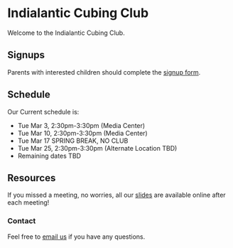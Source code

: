 # Indialantic Cubing Club

Welcome to the Indialantic Cubing Club.

## Signups

Parents with interested children should complete the [signup form](https://forms.gle/wQP9UqDBvwxYibyG9).

## Schedule

Our Current schedule is:

- Tue Mar 3, 2:30pm-3:30pm (Media Center)
- Tue Mar 10, 2:30pm-3:30pm (Media Center)
- Tue Mar 17 SPRING BREAK, NO CLUB
- Tue Mar 25, 2:30pm-3:30pm (Alternate Location TBD)
- Remaining dates TBD

## Resources

If you missed a meeting, no worries, all our [slides](https://drive.google.com/drive/u/0/folders/1Ews8dUe3AFnRn6iTm5Vc3st5mb_zcouR) are available online after each meeting!

### Contact

Feel free to [email us](mailto:team@indialanticcubing.club) if you have any questions.
